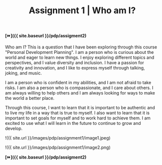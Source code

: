 ﻿---
layout: page
title: Assignment 1 | Who am I?
permalink: /pdp/assignment1/
---

**[⏩]({{ site.baseurl }}/pdp/assigment2)**

Who am I? This is a question that I have been exploring through this course "Personal Development Planning". I am a person who is curious about the world and eager to learn new things. I enjoy exploring different topics and perspectives, and I value diversity and inclusion. I have a passion for creativity and innovation, and I like to express myself through talking, joking, and music.

I am a person who is confident in my abilities, and I am not afraid to take risks. I am also a person who is compassionate, and I care about others. I am always willing to help others and I am always looking for ways to make the world a better place.

Through this course, I want to learn that it is important to be authentic and to live my life in a way that is true to myself. I also want to learn that it is important to set goals for myself and to work hard to achieve them. I am excited to use what I will learn in the future to continue to grow and develop.

!({{ site.url }}/images/pdp/assignment1/image1.jpeg)

!({{ site.url }}/images/pdp/assignment1/image2.png)

**[⏩]({{ site.baseurl }}/pdp/assigment2)**
